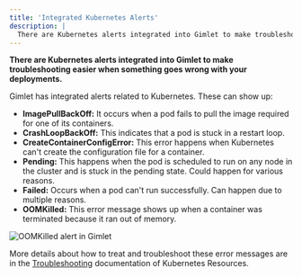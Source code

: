 ```yaml
---
title: 'Integrated Kubernetes Alerts'
description: |
  There are Kubernetes alerts integrated into Gimlet to make troubleshooting easier when something goes wrong with your deployments.
---
```


**There are Kubernetes alerts integrated into Gimlet to make troubleshooting easier when something goes wrong with your deployments.**

Gimlet has integrated alerts related to Kubernetes. These can show up:

- **ImagePullBackOff:** It occurs when a pod fails to pull the image required for one of its containers.
- **CrashLoopBackOff:** This indicates that a pod is stuck in a restart loop.
- **CreateContainerConfigError:** This error happens when Kubernetes can't create the configuration file for a container.
- **Pending:** This happens when the pod is scheduled to run on any node in the cluster and is stuck in the pending state. Could happen for various reasons.
- **Failed:** Occurs when a pod can't run successfully. Can happen due to multiple reasons.
- **OOMKilled:** This error message shows up when a container was terminated because it ran out of memory.

![OOMKilled alert in Gimlet](/docs/screenshots/monitoring/gimlet-io-oomkilled-alert.png)

More details about how to treat and troubleshoot these error messages are in the [Troubleshooting](docs/kubernetes-resources/troubleshooting) documentation of Kubernetes Resources.
